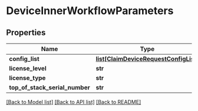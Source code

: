 # DeviceInnerWorkflowParameters

## Properties
Name | Type | Description | Notes
------------ | ------------- | ------------- | -------------
**config_list** | [**list[ClaimDeviceRequestConfigList]**](ClaimDeviceRequestConfigList.md) |  | [optional] 
**license_level** | **str** |  | [optional] 
**license_type** | **str** |  | [optional] 
**top_of_stack_serial_number** | **str** |  | [optional] 

[[Back to Model list]](../README.md#documentation-for-models) [[Back to API list]](../README.md#documentation-for-api-endpoints) [[Back to README]](../README.md)


